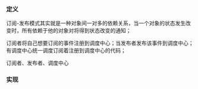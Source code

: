 ### 定义
订阅-发布模式其实就是一种对象间一对多的依赖关系，当一个对象的状态发生改变时，所有依赖于他的对象对将得到状态改变的通知；

订阅者将自己想要订阅的事件注册到调度中心；当发布者发布该事件到调度中心；有调度中心统一调度订阅着注册到调度中心的代码；

订阅者、发布者、调度中心

### 实现


